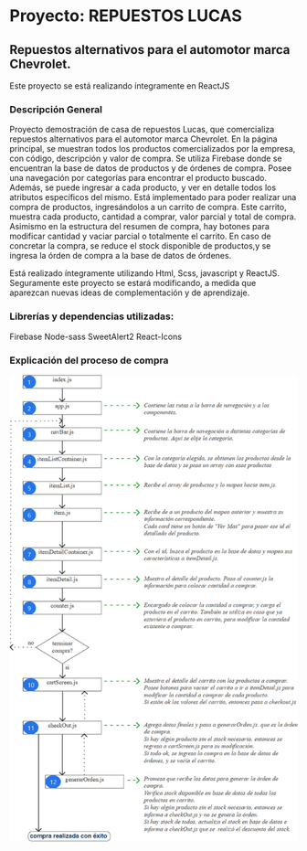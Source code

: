 # Proyecto: REPUESTOS LUCAS
## Repuestos alternativos para el automotor marca Chevrolet.
Este proyecto se está realizando íntegramente en ReactJS

### Descripción General

Proyecto demostración de casa de repuestos Lucas, que comercializa repuestos alternativos para el automotor marca Chevrolet.
En la página principal, se muestran todos los productos comercializados por la empresa, con código, descripción y valor de compra.
Se utiliza Firebase donde se encuentran la base de datos de productos y de órdenes de compra.
Posee una navegación por categorías para encontrar el producto buscado.
Además, se puede ingresar a cada producto, y ver en detalle todos los atributos específicos del mismo.
Está implementado para poder realizar una compra de productos, ingresándolos a un carrito de compra.
Este carrito, muestra cada producto, cantidad a comprar, valor parcial y total de compra.
Asimismo en la estructura del resumen de compra, hay botones para modificar cantidad y vaciar parcial o totalmente el carrito.
En caso de concretar la compra, se reduce el stock disponible de productos,y se ingresa la órden de compra a la base de datos de órdenes.

Está realizado íntegramente utilizando Html, Scss, javascript y ReactJS.
Seguramente este proyecto se estará modificando, a medida que aparezcan nuevas ideas de complementación y de aprendizaje.

### Librerías y dependencias utilizadas:

Firebase
Node-sass
SweetAlert2
React-Icons

### Explicación del proceso de compra

![](https://github.com/Lucas-Zam/RJ-proyecto-RL/blob/main/proceso%20de%20compra.png)

